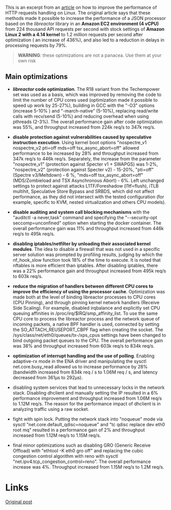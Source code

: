 This is an excerpt from an [article](https://talawah.io/blog/extreme-http-performance-tuning-one-point-two-million/) on how to improve the performance of HTTP requests handling on Linux. The original article says that these methods made it possible to increase the performance of a JSON processor based on the *libreactor* library in an **Amazon EC2 environment (4 vCPU)** from 224 thousand API requests per second with stock settings of **Amazon Linux 2 with a 4.14 kernel** to 1.2 million requests per second after optimization ( an increase of 436%), and also led to a reduction in delays in processing requests by 79%.

> **WARNING**: these optimizations are not a panacea. Use them at your own risk

## Main optimizations
- ***libreactor* code optimization**. The R18 variant from the Techempower set was used as a basis, which was improved by removing the code to limit the number of CPU cores used (optimization made it possible to speed up work by 25-27%), building in GCC with the "-O3" options (increase 5-10% ) and "-march-native" (5-10%), replacing read/write calls with recv/send (5-10%) and reducing overhead when using pthreads (2-3%). The overall performance gain after code optimization was 55%, and throughput increased from 224k req/s to 347k req/s.

- **disable protection against vulnerabilities caused by speculative instruction execution**. Using kernel boot options "nospectre_v1 nospectre_v2 pti=off mds=off tsx_async_abort=off" allowed performance to be increased by 28% and throughput increased from 347k req/s to 446k req/s. Separately, the increase from the parameter "nospectre_v1" (protection against Specter v1 + SWAPGS) was 1-2%, "nospectre_v2" (protection against Specter v2) - 15-20%, "pti=off" (Spectre v3/Meltdown) - 6 %, "mds=off tsx_async_abort=off" (MDS/Zombieload and TSX Asynchronous Abort) - 6%. Left unchanged settings to protect against attacks L1TF/Foreshadow (l1tf=flush), iTLB multihit, Speculative Store Bypass and SRBDS, which did not affect performance, as they did not intersect with the tested configuration (for example, specific to KVM, nested virtualization and others CPU models).

- **disable auditing and system call blocking mechanisms** with the "auditctl -a never,task" command and specifying the "--security-opt seccomp=unconfined" option when starting the docker container. The overall performance gain was 11% and throughput increased from 446k req/s to 495k req/s.

- **disabling iptables/netfilter by unloading their associated kernel modules**. The idea to disable a firewall that was not used in a specific server solution was prompted by profiling results, judging by which the nf_hook_slow function took 18% of the time to execute. It is noted that nftables is more efficient than iptables. After disabling iptables, there was a 22% performance gain and throughput increased from 495k req/s to 603k req/s.

- **reduce the migration of handlers between different CPU cores to improve the efficiency of using the processor cache**. Optimization was made both at the level of binding libreactor processes to CPU cores (CPU Pinning), and through pinning kernel network handlers (Receive Side Scaling). For example, disabled irqbalance and explicitly set CPU queuing affinities in /proc/irq/$IRQ/smp_affinity_list. To use the same CPU core to process the libreactor process and the network queue of incoming packets, a native BPF handler is used, connected by setting the SO_ATTACH_REUSEPORT_CBPF flag when creating the socket. The /sys/class/net/eth0/queues/tx-<n>/xps_cpus settings have been changed to bind outgoing packet queues to the CPU. The overall performance gain was 38% and throughput increased from 603k req/s to 834k req/s.

- **optimization of interrupt handling and the use of polling**. Enabling adaptive-rx mode in the ENA driver and manipulating the sysctl net.core.busy_read allowed us to increase performance by 28% (bandwidth increased from 834k req / s to 1.06M req / s, and latency decreased from 361μs to 292μs).

- disabling system services that lead to unnecessary locks in the network stack. Disabling dhclient and manually setting the IP resulted in a 6% performance improvement and throughput increased from 1.06M req/s to 1.12M req/s. The reason for the performance impact of dhclient is in analyzing traffic using a raw socket.

- fight with spin lock. Putting the network stack into "noqueue" mode via sysctl "net.core.default_qdisc=noqueue" and "tc qdisc replace dev eth0 root mq" resulted in a performance gain of 2% and throughput increased from 1.12M req/s to 1.15M req/s.

- final minor optimizations such as disabling GRO (Generic Receive Offload) with "ethtool -K eth0 gro off" and replacing the cubic congestion control algorithm with reno with sysctl "net.ipv4.tcp_congestion_control=reno". The overall performance increase was 4%. Throughput increased from 1.15M req/s to 1.2M req/s.

# Links

[Original post]()